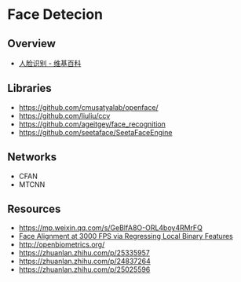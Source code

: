 # Face Detecion

## Overview

- [人脸识别 - 维基百科](https://zh.wikipedia.org/wiki/%E4%BA%BA%E8%84%B8%E8%AF%86%E5%88%AB)

## Libraries

- https://github.com/cmusatyalab/openface/
- https://github.com/liuliu/ccv
- https://github.com/ageitgey/face_recognition
- https://github.com/seetaface/SeetaFaceEngine

## Networks

- CFAN
- MTCNN

## Resources

- https://mp.weixin.qq.com/s/GeBlfA8O-ORL4boy4RMrFQ
- [Face Alignment at 3000 FPS via Regressing Local Binary Features](http://www.jiansun.org/papers/CVPR14_FaceAlignment.pdf)
- http://openbiometrics.org/
- https://zhuanlan.zhihu.com/p/25335957
- https://zhuanlan.zhihu.com/p/24837264
- https://zhuanlan.zhihu.com/p/25025596
